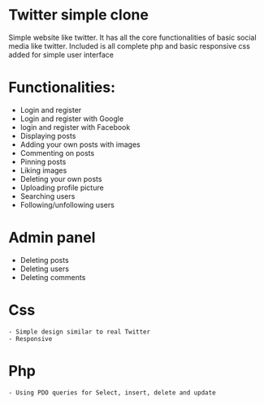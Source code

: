 # Twitter simple clone

Simple website like twitter.
It has all the core functionalities of basic social media like twitter.
Included is all complete php and basic responsive css added for simple user interface

# Functionalities:
  - Login and register
  - Login and register with Google
  - login and register with Facebook
  - Displaying posts
  - Adding your own posts with images
  - Commenting on posts
  - Pinning posts
  - Liking images
  - Deleting your own posts
  - Uploading profile picture
  - Searching users
  - Following/unfollowing users
 
# Admin panel
  - Deleting posts
  - Deleting users
  - Deleting comments
  
  # Css
    - Simple design similar to real Twitter
    - Responsive
  
 # Php
    - Using PDO queries for Select, insert, delete and update
